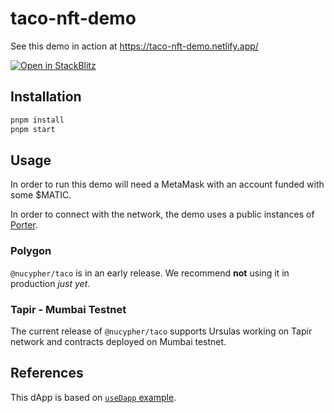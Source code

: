 # taco-nft-demo

See this demo in action at https://taco-nft-demo.netlify.app/

[![Open in StackBlitz](https://developer.stackblitz.com/img/open_in_stackblitz.svg)](https://stackblitz.com/github/nucypher/taco-web/tree/main/demos/taco-nft-demo)

## Installation

```bash
pnpm install
pnpm start
```

## Usage

In order to run this demo will need a MetaMask with an account funded with some
$MATIC.

In order to connect with the network, the demo uses a public instances of
[Porter](https://docs.nucypher.com/en/latest/application_development/web_development.html#running-porter).

### Polygon

`@nucypher/taco` is in an early release. We recommend **not** using it in
production _just yet_.

### Tapir - Mumbai Testnet

The current release of `@nucypher/taco` supports Ursulas working on Tapir
network and contracts deployed on Mumbai testnet.

## References

This dApp is based on
[`useDapp` example](https://github.com/EthWorks/useDapp/tree/master/packages/example).
